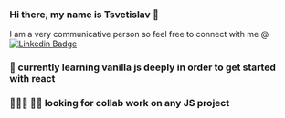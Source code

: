 ### Hi there, my name is Tsvetislav 👋

I am a very communicative person so feel free to connect with me @ [![Linkedin Badge](https://img.shields.io/badge/-tsvetislavtodorov-blue?style=flat-square&logo=Linkedin&logoColor=white&link=https://www.linkedin.com/in/tsvetislav-todorov-7ba0b11a4/)](https://www.linkedin.com/in/tsvetislav-todorov-7ba0b11a4/) 

### 🌱 currently learning vanilla js deeply in order to get started with react
### 👨🏻‍💻 🧑‍💻 looking for collab work on any JS project
